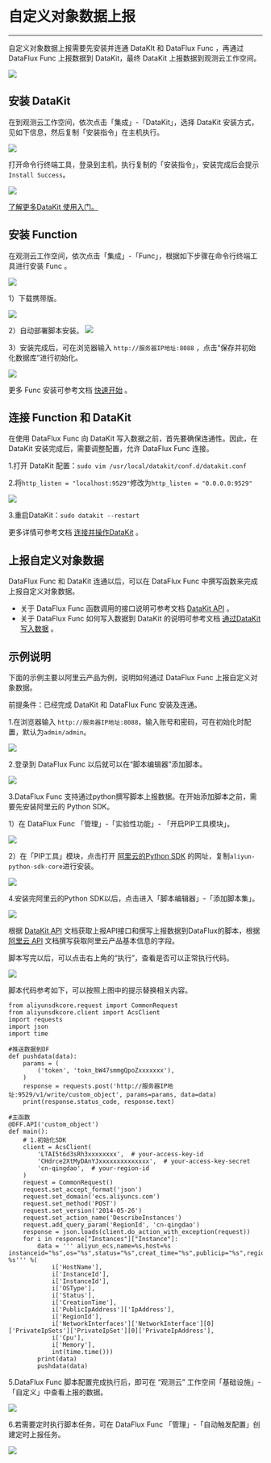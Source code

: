 # 自定义对象数据上报
---


自定义对象数据上报需要先安装并连通 DataKIt 和 DataFlux Func ，再通过 DataFlux Func 上报数据到 DataKit，最终 DataKit 上报数据到观测云工作空间。

![](../img/自定义对象.png)

## 安装 DataKit

在到观测云工作空间，依次点击「集成」-「DataKit」，选择 DataKit 安装方式，见如下信息，然后复制「安装指令」在主机执行。

![](../img/1.datakit_install.png)

打开命令行终端工具，登录到主机，执行复制的「安装指令」，安装完成后会提示`Install Success`。

![](../img/2.安装datakit.png)

[了解更多DataKit 使用入门。](../../datakit/datakit-service-how-to.md)

## 安装 Function

在观测云工作空间，依次点击「集成」-「Func」，根据如下步骤在命令行终端工具进行安装 Func 。

![](../img/1.func_install.png)

1）下载携带版。

![](../img/3.object_more_api_function_2.png)

2）自动部署脚本安装。
![](../img/3.object_more_api_function_3.png)

3）安装完成后，可在浏览器输入 `http://服务器IP地址:8088` ，点击“保存并初始化数据库”进行初始化。

![](../img/3.object_more_api_function_1.png)

更多 Func 安装可参考文档 [快速开始](../../dataflux-func/quick-start.md) 。

## 连接 Function 和 DataKit

在使用 DataFlux Func 向 DataKit 写入数据之前，首先要确保连通性。因此，在 DataKit 安装完成后，需要调整配置，允许 DataFlux Func 连接。

1.打开 DataKit 配置：`sudo vim /usr/local/datakit/conf.d/datakit.conf`

2.将`http_listen = "localhost:9529"`修改为`http_listen = "0.0.0.0:9529"`

![](../img/21.lab_rum_3.png)

3.重启DataKit：`sudo datakit --restart`

更多详情可参考文档 [连接并操作DataKit](../../dataflux-func/connect-to-datakit.md) 。

## 上报自定义对象数据

DataFlux Func 和 DataKit 连通以后，可以在 DataFlux Func 中撰写函数来完成上报自定义对象数据。

- 关于 DataFlux Func 函数调用的接口说明可参考文档 [DataKit API](../../datakit/apis.md) 。
- 关于 DataFlux Func 如何写入数据到 DataKit 的说明可参考文档 [通过DataKit 写入数据](../../dataflux-func/write-data-via-datakit.md) 。

## 示例说明

下面的示例主要以阿里云产品为例，说明如何通过 DataFlux Func 上报自定义对象数据。

前提条件：已经完成 DataKit 和 DataFlux Func 安装及连通。

1.在浏览器输入 `http://服务器IP地址:8088`，输入账号和密码，可在初始化时配置，默认为`admin/admin`。

![](../img/3.object_more_api_function_4.png)

2.登录到 DataFlux Func 以后就可以在“脚本编辑器”添加脚本。

![](../img/3.object_more_api_function_5.png)

3.DataFlux Func 支持通过python撰写脚本上报数据。在开始添加脚本之前，需要先安装阿里云的 Python SDK。

1）在 DataFlux Func 「管理」-「实验性功能」- 「开启PIP工具模块」。

![](../img/3.object_more_api_function_6.png)

2）在「PIP工具」模块，点击打开 [阿里云的Python SDK](https://help.aliyun.com/document_detail/53090.html?spm=a2c4g.11186623.6.556.3533694ccdcH5B) 的网址，复制`aliyun-python-sdk-core`进行安装。

![](../img/3.object_more_api_function_8.png)

4.安装完阿里云的Python SDK以后，点击进入「脚本编辑器」-「添加脚本集」。

![](../img/3.object_more_api_function_9.png)

根据 [DataKit API](../../datakit/apis.md) 文档获取上报API接口和撰写上报数据到DataFlux的脚本，根据 [阿里云 API](https://next.api.aliyun.com/product/Ecs) 文档撰写获取阿里云产品基本信息的字段。

脚本写完以后，可以点击右上角的“执行”，查看是否可以正常执行代码。

![](../img/3.object_more_api_function_10.1.png)

脚本代码参考如下，可以按照上图中的提示替换相关内容。

```
from aliyunsdkcore.request import CommonRequest
from aliyunsdkcore.client import AcsClient
import requests
import json
import time

#推送数据到DF
def pushdata(data):
    params = (
        ('token', 'tokn_bW47smmgQpoZxxxxxxx'),
    )
    response = requests.post('http://服务器IP地址:9529/v1/write/custom_object', params=params, data=data)
    print(response.status_code, response.text)

#主函数
@DFF.API('custom_object')
def main():
    # 1.初始化SDK
    client = AcsClient(
        'LTAI5t6d3sRh3xxxxxxxx',  # your-access-key-id
        'CHdrce2XtMyDAnYJxxxxxxxxxxxxxx',  # your-access-key-secret
        'cn-qingdao',  # your-region-id
    )
    request = CommonRequest()
    request.set_accept_format('json')
    request.set_domain('ecs.aliyuncs.com')
    request.set_method('POST')
    request.set_version('2014-05-26')
    request.set_action_name('DescribeInstances')
    request.add_query_param('RegionId', 'cn-qingdao')
    response = json.loads(client.do_action_with_exception(request))
    for i in response["Instances"]["Instance"]:
        data = ''' aliyun_ecs,name=%s,host=%s instanceid="%s",os="%s",status="%s",creat_time="%s",publicip="%s",regionid="%s",privateip="%s",cpu=%s,memory=%s %s''' %(
            i['HostName'], 
            i['InstanceId'], 
            i['InstanceId'], 
            i['OSType'],
            i['Status'], 
            i['CreationTime'], 
            i['PublicIpAddress']['IpAddress'],
            i['RegionId'], 
            i['NetworkInterfaces']['NetworkInterface'][0]['PrivateIpSets']['PrivateIpSet'][0]['PrivateIpAddress'],
            i['Cpu'],
            i['Memory'], 
            int(time.time()))
        print(data)
        pushdata(data)
```

5.DataFlux Func 脚本配置完成执行后，即可在 “观测云” 工作空间「基础设施」-「自定义」中查看上报的数据。

![](../img/3.object_more_api_function_11.png)

6.若需要定时执行脚本任务，可在 DataFlux Func 「管理」-「自动触发配置」创建定时上报任务。

![](../img/3.object_more_api_function_12.png)
